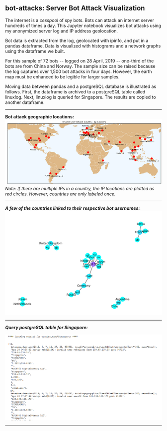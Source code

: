 ## bot-attacks: Server Bot Attack Visualization

The internet is a *cesspool* of spy bots.  Bots can attack an internet server hundreds of times a day.  This Jupyter notebook visualizes bot attacks using my anonymized server log and IP address geolocation.

Bot data is extracted from the log, geolocated with ipinfo, and put in a pandas dataframe.  Data is visualized with histograms and a network graphs using the dataframe we built.

For this sample of 72 bots -- logged on 28 April, 2019 -- one-third of the bots are from China and Norway.  The sample size can be raised because the log captures over 1,500 bot attacks in four days.  However, the earth map must be enhanced to be legible for larger samples.

Moving data between pandas and a postgreSQL database is illustrated as follows.  First, the dataframe is archived to a postgreSQL table called linuxlog.  Next, linuxlog is queried for Singapore.  The results are copied to another dataframe.
***
**Bot attack geographic locations:**
![Alt text](images/geo_map.PNG)
<i/>Note:  If there are multiple IPs in a country, the IP locations are plotted as red circles.  However, countries are only labeled once.<i/>
***
**A few of the countries linked to their respective bot usernames:**
![Alt text](images/country_user_graph.PNG)
***
**Query postgreSQL table for Singapore:**

![Alt text](images/postgre_query.PNG)
***
